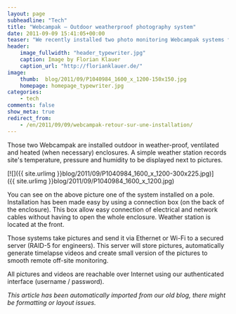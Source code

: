 ```yaml
---
layout: page
subheadline: "Tech"
title: "Webcampak – Outdoor weatherproof photography system"
date: 2011-09-09 15:41:05+00:00
teaser: "We recently installed two photo monitoring Webcampak systems for one of our French client. This blog post will give you a few details about the installation."
header:
    image_fullwidth: "header_typewriter.jpg"
    caption: Image by Florian Klauer
    caption_url: "http://florianklauer.de/"
image:
    thumb:  blog/2011/09/P1040984_1600_x_1200-150x150.jpg
    homepage: homepage_typewriter.jpg
categories:
    - tech
comments: false
show_meta: true
redirect_from:
    - /en/2011/09/09/webcampak-retour-sur-une-installation/
---
```

Those two Webcampak are installed outdoor in weather-proof, ventilated and heated (when necessary) enclosures. A simple weather station records site's temperature, pressure and humidity to be displayed next to pictures.

[![]({{ site.urlimg }}blog/2011/09/P1040984_1600_x_1200-300x225.jpg)]({{ site.urlimg }}blog/2011/09/P1040984_1600_x_1200.jpg)

You can see on the above picture one of the system installed on a pole. Installation has been made easy by using a connection box (on the back of the enclosure). This box allow easy connection of electrical and network cables without having to open the whole enclosure. Weather station is located at the front.

Those systems take pictures and send it via Ethernet or Wi-Fi to a secured server (RAID-5 for engineers). This server will store pictures, automatically generate timelapse videos and create small version of the pictures to smooth remote off-site monitoring.

All pictures and videos are reachable over Internet using our authenticated interface (username / password).

_This article has been automatically imported from our old blog, there might be formatting or layout issues._

